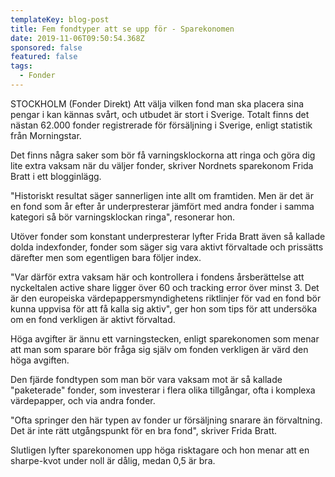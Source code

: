 ```yaml
---
templateKey: blog-post
title: Fem fondtyper att se upp för - Sparekonomen
date: 2019-11-06T09:50:54.368Z
sponsored: false
featured: false
tags:
  - Fonder
---
```

STOCKHOLM (Fonder Direkt) Att välja vilken fond man ska placera sina pengar i kan kännas svårt, och utbudet är stort i Sverige. Totalt finns det nästan 62.000 fonder registrerade för försäljning i Sverige, enligt statistik från Morningstar.



Det finns några saker som bör få varningsklockorna att ringa och göra dig lite extra vaksam när du väljer fonder, skriver Nordnets sparekonom Frida Bratt i ett blogginlägg.



"Historiskt resultat säger sannerligen inte allt om framtiden. Men är det är en fond som år efter år underpresterar jämfört med andra fonder i samma kategori så bör varningsklockan ringa", resonerar hon.



Utöver fonder som konstant underpresterar lyfter Frida Bratt även så kallade dolda indexfonder, fonder som säger sig vara aktivt förvaltade och prissätts därefter men som egentligen bara följer index.



"Var därför extra vaksam här och kontrollera i fondens årsberättelse att nyckeltalen active share ligger över 60 och tracking error över minst 3. Det är den europeiska värdepappersmyndighetens riktlinjer för vad en fond bör kunna uppvisa för att få kalla sig aktiv", ger hon som tips för att undersöka om en fond verkligen är aktivt förvaltad.



Höga avgifter är ännu ett varningstecken, enligt sparekonomen som menar att man som sparare bör fråga sig själv om fonden verkligen är värd den höga avgiften.



Den fjärde fondtypen som man bör vara vaksam mot är så kallade "paketerade" fonder, som investerar i flera olika tillgångar, ofta i komplexa värdepapper, och via andra fonder.



"Ofta springer den här typen av fonder ur försäljning snarare än förvaltning. Det är inte rätt utgångspunkt för en bra fond", skriver Frida Bratt.



Slutligen lyfter sparekonomen upp höga risktagare och hon menar att en sharpe-kvot under noll är dålig, medan 0,5 är bra.
